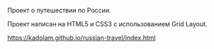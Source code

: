 Проект о путешествии по России.

Проект написан на HTML5 и CSS3 с использованием Grid Layout.

https://kadolam.github.io/russian-travel/index.html 